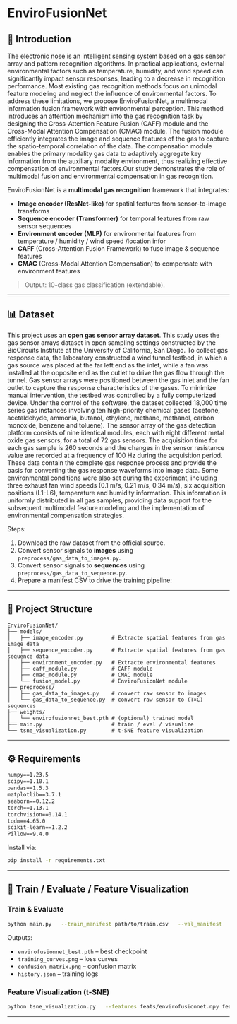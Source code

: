 # EnviroFusionNet

## 📖 Introduction

The electronic nose is an intelligent sensing system based on a gas sensor array and pattern recognition algorithms. In practical applications, external environmental factors such as temperature, humidity, and wind speed can significantly impact sensor responses, leading to a decrease in recognition performance. Most existing gas recognition methods focus on unimodal feature modeling and neglect the influence of environmental factors. To address these limitations, we propose EnviroFusionNet, a multimodal information fusion framework with environmental perception. This method introduces an attention mechanism into the gas recognition task by designing the Cross-Attention Feature Fusion (CAFF) module and the Cross-Modal Attention Compensation (CMAC) module. The fusion module efficiently integrates the image and sequence features of the gas to capture the spatio-temporal correlation of the data. The compensation module enables the primary modality gas data to adaptively aggregate key information from the auxiliary modality environment, thus realizing effective compensation of environmental factors.Our study demonstrates the role of multimodal fusion and environmental compensation in gas recognition.

EnviroFusionNet is a **multimodal gas recognition** framework that integrates:
- **Image encoder (ResNet-like)** for spatial features from sensor-to-image transforms
- **Sequence encoder (Transformer)** for temporal features from raw sensor sequences
- **Environment encoder (MLP)** for environmental features from temperature / humidity / wind speed /location infor
- **CAFF** (Cross-Attention Fusion Framework) to fuse image & sequence features
- **CMAC** (Cross-Modal Attention Compensation) to compensate with environment features

> Output: 10-class gas classification (extendable).

---

## 📊 Dataset

This project uses an **open gas sensor array dataset**.
This study uses the gas sensor arrays dataset in open sampling settings constructed by the BioCircuits Institute at the University of California, San Diego. To collect gas response data, the laboratory constructed a wind tunnel testbed, in which a gas source was placed at the far left end as the inlet, while a fan was installed at the opposite end as the outlet to drive the gas flow through the tunnel. Gas sensor arrays were positioned between the gas inlet and the fan outlet to capture the response characteristics of the gases. To minimize manual intervention, the testbed was controlled by a fully computerized device. Under the control of the software, the dataset collected 18,000 time series gas instances involving ten high-priority chemical gases (acetone, acetaldehyde, ammonia, butanol, ethylene, methane, methanol, carbon monoxide, benzene and toluene). The sensor array of the gas detection platform consists of nine identical modules, each with eight different metal oxide gas sensors, for a total of 72 gas sensors. The acquisition time for each gas sample is 260 seconds and the changes in the sensor resistance value are recorded at a frequency of 100 Hz during the acquisition period. These data contain the complete gas response process and provide the basis for converting the gas response waveforms into image data. Some environmental conditions were also set during the experiment, including three exhaust fan wind speeds (0.1 m/s, 0.21 m/s, 0.34 m/s), six acquisition positions (L1-L6), temperature and humidity information. This information is uniformly distributed in all gas samples, providing data support for the subsequent multimodal feature modeling and the implementation of environmental compensation strategies.

Steps:
1. Download the raw dataset from the official source.
2. Convert sensor signals to **images** using `preprocess/gas_data_to_images.py`.
3. Convert sensor signals to **sequences** using `preprocess/gas_data_to_sequence.py`.
4. Prepare a manifest CSV to drive the training pipeline:

---

## 📂 Project Structure

```
EnviroFusionNet/
├── models/
│   ├── image_encoder.py         # Extracte spatial features from gas image data
│   ├── sequence_encoder.py      # Extracte spatial features from gas sequence data
│   ├── environment_encoder.py   # Extracte environmental features
│   ├── caff_module.py           # CAFF module
│   ├── cmac_module.py           # CMAC module
│   └── fusion_model.py          # EnviroFusionNet module
├── preprocess/
│   ├── gas_data_to_images.py    # convert raw sensor to images
│   └── gas_data_to_sequence.py  # convert raw sensor to (T×C) sequences
├── weights/
│   └── envirofusionnet_best.pth # (optional) trained model
├── main.py                      # train / eval / visualize
└── tsne_visualization.py        # t-SNE feature visualization
```

---

## ⚙️ Requirements

```txt
numpy==1.23.5
scipy==1.10.1
pandas==1.5.3
matplotlib==3.7.1
seaborn==0.12.2
torch==1.13.1
torchvision==0.14.1
tqdm==4.65.0
scikit-learn==1.2.2
Pillow==9.4.0
```

Install via:

```bash
pip install -r requirements.txt
```

---

## 🚀 Train / Evaluate / Feature Visualization

### Train & Evaluate
```bash
python main.py   --train_manifest path/to/train.csv   --val_manifest   path/to/val.csv   --test_manifest  path/to/test.csv   --weights_dir    ./weights   --batch_size 32 --epochs 30 --lr 1e-3 --num_classes 10
```

Outputs:
- `envirofusionnet_best.pth` – best checkpoint
- `training_curves.png` – loss curves
- `confusion_matrix.png` – confusion matrix
- `history.json` – training logs

### Feature Visualization (t-SNE)
```bash
python tsne_visualization.py   --features feats/envirofusionnet.npy feats/resnet.npy   --labels   labels.npy   --names    class_names.txt   --out      figures/tsne_compare.png   --title    "EnviroFusionNet vs. ResNet"
```
---
